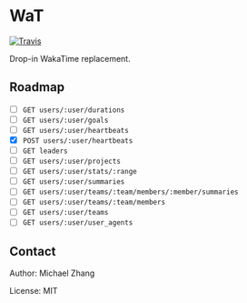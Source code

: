WaT
===

[![Travis](https://img.shields.io/travis/iptq/wat.svg)](https://travis-ci.org/iptq/wat)

Drop-in WakaTime replacement.

Roadmap
-------

- [ ] `GET users/:user/durations`
- [ ] `GET users/:user/goals`
- [ ] `GET users/:user/heartbeats`
- [x] `POST users/:user/heartbeats`
- [ ] `GET leaders`
- [ ] `GET users/:user/projects`
- [ ] `GET users/:user/stats/:range`
- [ ] `GET users/:user/summaries`
- [ ] `GET users/:user/teams/:team/members/:member/summaries`
- [ ] `GET users/:user/teams/:team/members`
- [ ] `GET users/:user/teams`
- [ ] `GET users/:user/user_agents`

Contact
-------

Author: Michael Zhang

License: MIT
